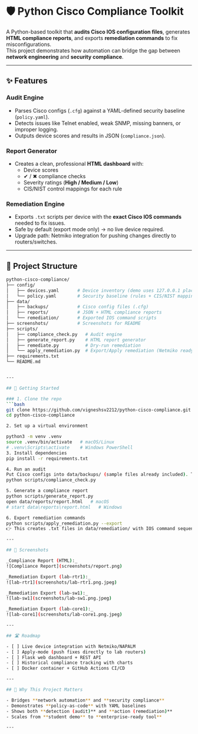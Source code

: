 # 🛡️ Python Cisco Compliance Toolkit

A Python-based toolkit that **audits Cisco IOS configuration files**, generates **HTML compliance reports**, and exports **remediation commands** to fix misconfigurations.  
This project demonstrates how automation can bridge the gap between **network engineering** and **security compliance**.

---

## ✨ Features

### Audit Engine
- Parses Cisco configs (`.cfg`) against a YAML-defined security baseline (`policy.yaml`).  
- Detects issues like Telnet enabled, weak SNMP, missing banners, or improper logging.  
- Outputs device scores and results in JSON (`compliance.json`).  

### Report Generator
- Creates a clean, professional **HTML dashboard** with:  
  - Device scores  
  - ✔ / ✖ compliance checks  
  - Severity ratings (**High / Medium / Low**)  
  - CIS/NIST control mappings for each rule  

### Remediation Engine
- Exports `.txt` scripts per device with the **exact Cisco IOS commands** needed to fix issues.  
- Safe by default (export mode only) → no live device required.  
- Upgrade path: Netmiko integration for pushing changes directly to routers/switches.  

---

## 📂 Project Structure

```bash
python-cisco-compliance/
├── config/
│   ├── devices.yaml       # Device inventory (demo uses 127.0.0.1 placeholders)
│   └── policy.yaml        # Security baseline (rules + CIS/NIST mapping)
├── data/
│   ├── backups/           # Cisco config files (.cfg)
│   ├── reports/           # JSON + HTML compliance reports
│   └── remediation/       # Exported IOS command scripts
├── screenshots/           # Screenshots for README
├── scripts/
│   ├── compliance_check.py   # Audit engine
│   ├── generate_report.py    # HTML report generator
│   ├── remediate.py          # Dry-run remediation
│   └── apply_remediation.py  # Export/Apply remediation (Netmiko ready)
├── requirements.txt
└── README.md


---

## 🚀 Getting Started

### 1. Clone the repo
```bash
git clone https://github.com/vigneshsv2212/python-cisco-compliance.git
cd python-cisco-compliance

2. Set up a virtual environment

python3 -m venv .venv
source .venv/bin/activate   # macOS/Linux
# .venv\Scripts\activate    # Windows PowerShell
3. Install dependencies
pip install -r requirements.txt

4. Run an audit
Put Cisco configs into data/backups/ (sample files already included). Then run:
python scripts/compliance_check.py

5. Generate a compliance report
python scripts/generate_report.py
open data/reports/report.html   # macOS
# start data\reports\report.html   # Windows

6. Export remediation commands
python scripts/apply_remediation.py --export
👉 This creates .txt files in data/remediation/ with IOS command sequences to fix misconfigurations.

---

## 📸 Screenshots

_Compliance Report (HTML):_  
![Compliance Report](screenshots/report.png)

_Remediation Export (lab-rtr1):_  
![lab-rtr1](screenshots/lab-rtr1.png.jpeg)

_Remediation Export (lab-sw1):_  
![lab-sw1](screenshots/lab-sw1.png.jpeg)

_Remediation Export (lab-core1):_  
![lab-core1](screenshots/lab-core1.png.jpeg)

---

## 🛣️ Roadmap

- [ ] Live device integration with Netmiko/NAPALM  
- [ ] Apply-mode (push fixes directly to lab routers)  
- [ ] Flask web dashboard + REST API  
- [ ] Historical compliance tracking with charts  
- [ ] Docker container + GitHub Actions CI/CD  

---

## 📌 Why This Project Matters

- Bridges **network automation** and **security compliance**  
- Demonstrates **policy-as-code** with YAML baselines  
- Shows both **detection (audit)** and **action (remediation)**  
- Scales from **student demo** to **enterprise-ready tool**  

---


